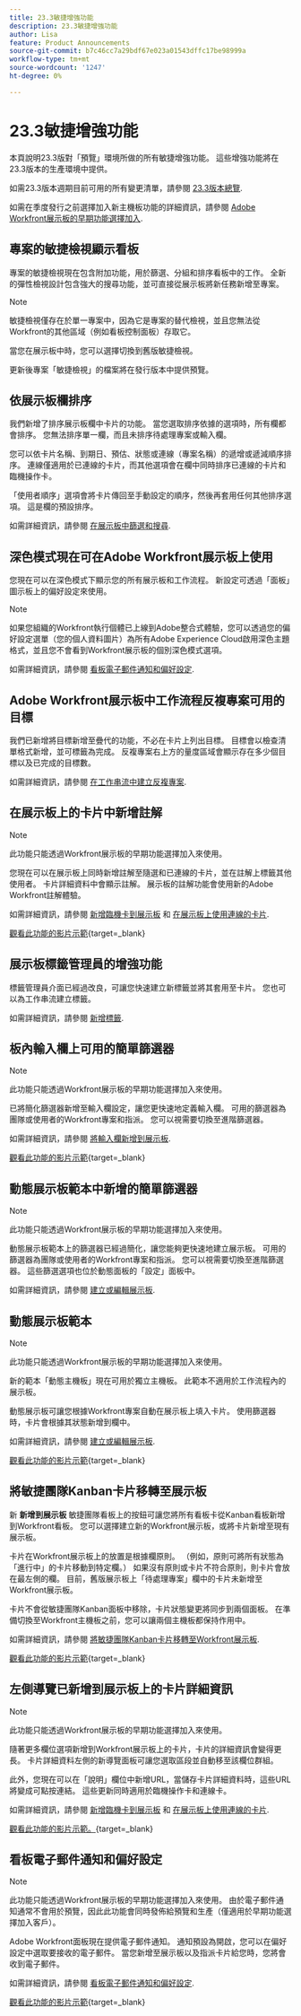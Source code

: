 ```yaml
---
title: 23.3敏捷增強功能
description: 23.3敏捷增強功能
author: Lisa
feature: Product Announcements
source-git-commit: b7c46cc7a29bdf67e023a01543dffc17be98999a
workflow-type: tm+mt
source-wordcount: '1247'
ht-degree: 0%

---
```


# 23.3敏捷增強功能

本頁說明23.3版對「預覽」環境所做的所有敏捷增強功能。 這些增強功能將在23.3版本的生產環境中提供。

如需23.3版本週期目前可用的所有變更清單，請參閱 [23.3版本總覽](/help/quicksilver/product-announcements/product-releases/23.3-release-activity/23-3-release-overview.md).

如需在季度發行之前選擇加入新主機板功能的詳細資訊，請參閱 [Adobe Workfront展示板的早期功能選擇加入](/help/quicksilver/agile/get-started-with-boards/boards-early-feature-opt-in.md).

## 專案的敏捷檢視顯示看板

專案的敏捷檢視現在包含附加功能，用於篩選、分組和排序看板中的工作。 全新的彈性檢視設計包含強大的搜尋功能，並可直接從展示板將新任務新增至專案。

>[!NOTE]
>
>敏捷檢視僅存在於單一專案中，因為它是專案的替代檢視，並且您無法從Workfront的其他區域（例如看板控制面板）存取它。

當您在展示板中時，您可以選擇切換到舊版敏捷檢視。

更新後專案「敏捷檢視」的檔案將在發行版本中提供預覽。

## 依展示板欄排序

我們新增了排序展示板欄中卡片的功能。 當您選取排序依據的選項時，所有欄都會排序。 您無法排序單一欄，而且未排序待處理專案或輸入欄。

您可以依卡片名稱、到期日、預估、狀態或連線（專案名稱）的遞增或遞減順序排序。 連線僅適用於已連線的卡片，而其他選項會在欄中同時排序已連線的卡片和臨機操作卡。

「使用者順序」選項會將卡片傳回至手動設定的順序，然後再套用任何其他排序選項。 這是欄的預設排序。

如需詳細資訊，請參閱 [在展示板中篩選和搜尋](/help/quicksilver/agile/get-started-with-boards/filter-search-in-board.md).

## 深色模式現在可在Adobe Workfront展示板上使用

您現在可以在深色模式下顯示您的所有展示板和工作流程。 新設定可透過「面板」圖示板上的偏好設定來使用。

>[!NOTE]
>
>如果您組織的Workfront執行個體已上線到Adobe整合式體驗，您可以透過您的偏好設定選單（您的個人資料圖片）為所有Adobe Experience Cloud啟用深色主題格式，並且您不會看到Workfront展示板的個別深色模式選項。

如需詳細資訊，請參閱 [看板電子郵件通知和偏好設定](/help/quicksilver/agile/get-started-with-boards/boards-emails.md).

## Adobe Workfront展示板中工作流程反複專案可用的目標

我們已新增將目標新增至疊代的功能，不必在卡片上列出目標。 目標會以檢查清單格式新增，並可標籤為完成。 反複專案右上方的量度區域會顯示存在多少個目標以及已完成的目標數。

<!--Also, the Next Iteration column is now available on iteration boards. When you place a card in this column, it is automatically carried to the next iteration and does not return to the backlog. On the next iteration, the card appears in the column that corresponds with its status.-->

如需詳細資訊，請參閱 [在工作串流中建立反複專案](/help/quicksilver/agile/use-boards-agile-planning-tools/create-an-iteration-in-workstream.md).

## 在展示板上的卡片中新增註解

>[!NOTE]
>
>此功能只能透過Workfront展示板的早期功能選擇加入來使用。

您現在可以在展示板上同時新增註解至隨選和已連線的卡片，並在註解上標籤其他使用者。 卡片詳細資料中會顯示註解。 展示板的註解功能會使用新的Adobe Workfront註解體驗。

如需詳細資訊，請參閱 [新增臨機卡到展示板](/help/quicksilver/agile/get-started-with-boards/add-card-to-board.md) 和 [在展示板上使用連線的卡片](/help/quicksilver/agile/get-started-with-boards/connected-cards.md).

[觀看此功能的影片示範](https://video.tv.adobe.com/v/3420832/){target=_blank}

## 展示板標籤管理員的增強功能

標籤管理員介面已經過改良，可讓您快速建立新標籤並將其套用至卡片。 您也可以為工作串流建立標籤。

如需詳細資訊，請參閱 [新增標籤](/help/quicksilver/agile/get-started-with-boards/add-tags.md).

## 板內輸入欄上可用的簡單篩選器

>[!NOTE]
>
>此功能只能透過Workfront展示板的早期功能選擇加入來使用。

已將簡化篩選器新增至輸入欄設定，讓您更快速地定義輸入欄。 可用的篩選器為團隊或使用者的Workfront專案和指派。 您可以視需要切換至進階篩選器。

如需詳細資訊，請參閱 [將輸入欄新增到展示板](/help/quicksilver/agile/use-boards-agile-planning-tools/add-intake-column-to-board.md).

[觀看此功能的影片示範](https://video.tv.adobe.com/v/3419420/){target=_blank}

## 動態展示板範本中新增的簡單篩選器

>[!NOTE]
>
>此功能只能透過Workfront展示板的早期功能選擇加入來使用。

動態展示板範本上的篩選器已經過簡化，讓您能夠更快速地建立展示板。 可用的篩選器為團隊或使用者的Workfront專案和指派。 您可以視需要切換至進階篩選器。 這些篩選選項也位於動態面板的「設定」面板中。

如需詳細資訊，請參閱 [建立或編輯展示板](/help/quicksilver/agile/get-started-with-boards/create-edit-board.md).

## 動態展示板範本

>[!NOTE]
>
>此功能只能透過Workfront展示板的早期功能選擇加入來使用。

新的範本「動態主機板」現在可用於獨立主機板。 此範本不適用於工作流程內的展示板。

動態展示板可讓您根據Workfront專案自動在展示板上填入卡片。 使用篩選器時，卡片會根據其狀態新增到欄中。

如需詳細資訊，請參閱 [建立或編輯展示板](/help/quicksilver/agile/get-started-with-boards/create-edit-board.md).

[觀看此功能的影片示範](https://video.tv.adobe.com/v/3418600/){target=_blank}

## 將敏捷團隊Kanban卡片移轉至展示板

新 **新增到展示板** 敏捷團隊看板上的按鈕可讓您將所有看板卡從Kanban看板新增到Workfront看板。 您可以選擇建立新的Workfront展示板，或將卡片新增至現有展示板。

卡片在Workfront展示板上的放置是根據欄原則。 （例如，原則可將所有狀態為「進行中」的卡片移動到特定欄。） 如果沒有原則或卡片不符合原則，則卡片會放在最左側的欄。 目前，舊版展示板上「待處理專案」欄中的卡片未新增至Workfront展示板。

卡片不會從敏捷團隊Kanban面板中移除，卡片狀態變更將同步到兩個面板。 在準備切換至Workfront主機板之前，您可以讓兩個主機板都保持作用中。

如需詳細資訊，請參閱 [將敏捷團隊Kanban卡片移轉至Workfront展示板](/help/quicksilver/agile/use-boards-agile-planning-tools/migrate-kanban-cards-to-boards.md).

[觀看此功能的影片示範](https://video.tv.adobe.com/v/3420425/){target=_blank}

## 左側導覽已新增到展示板上的卡片詳細資訊

>[!NOTE]
>
>此功能只能透過Workfront展示板的早期功能選擇加入來使用。

隨著更多欄位選項新增到Workfront展示板上的卡片，卡片的詳細資訊會變得更長。 卡片詳細資料左側的新導覽面板可讓您選取區段並自動移至該欄位群組。

此外，您現在可以在「說明」欄位中新增URL，當儲存卡片詳細資料時，這些URL將變成可點按連結。 這些更新同時適用於臨機操作卡和連線卡。

如需詳細資訊，請參閱 [新增臨機卡到展示板](/help/quicksilver/agile/get-started-with-boards/add-card-to-board.md) 和 [在展示板上使用連線的卡片](/help/quicksilver/agile/get-started-with-boards/connected-cards.md).

[觀看此功能的影片示範。](https://video.tv.adobe.com/v/3418598/){target=_blank}

## 看板電子郵件通知和偏好設定

>[!NOTE]
>
>此功能只能透過Workfront展示板的早期功能選擇加入來使用。 由於電子郵件通知通常不會用於預覽，因此此功能會同時發佈給預覽和生產（僅適用於早期功能選擇加入客戶）。

Adobe Workfront面板現在提供電子郵件通知。 通知預設為開啟，您可以在偏好設定中選取要接收的電子郵件。 當您新增至展示板以及指派卡片給您時，您將會收到電子郵件。

如需詳細資訊，請參閱 [看板電子郵件通知和偏好設定](/help/quicksilver/agile/get-started-with-boards/boards-emails.md).

[觀看此功能的影片示範](https://video.tv.adobe.com/v/3418597/){target=_blank}
